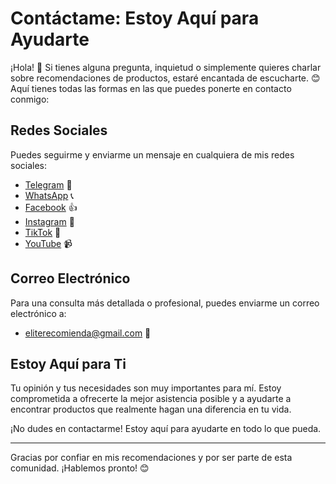 # Contáctame: Estoy Aquí para Ayudarte

¡Hola! 🌟 Si tienes alguna pregunta, inquietud o simplemente quieres charlar sobre recomendaciones de productos, estaré encantada de escucharte. 😊 Aquí tienes todas las formas en las que puedes ponerte en contacto conmigo:

## Redes Sociales

Puedes seguirme y enviarme un mensaje en cualquiera de mis redes sociales:

- <a href="https://t.me/elirecomienda" target="_blank">Telegram</a> 📲
- <a href="https://chat.whatsapp.com/BBhiORW58YZFpFGeOO1KM5" target="_blank">WhatsApp</a> 📞
- <a href="https://www.facebook.com/profile.php?id=61561528753778" target="_blank">Facebook</a> 👍
- <a href="https://www.instagram.com/eliterecomienda/" target="_blank">Instagram</a> 📸
- <a href="https://www.tiktok.com/@eliterecomienda" target="_blank">TikTok</a> 🎵
- <a href="https://www.youtube.com/@elirecomienda" target="_blank">YouTube</a> 📹

## Correo Electrónico

Para una consulta más detallada o profesional, puedes enviarme un correo electrónico a:

- <a href="mailto:eliterecomienda@gmail.com" target="_blank">eliterecomienda@gmail.com</a> 📧

## Estoy Aquí para Ti

Tu opinión y tus necesidades son muy importantes para mí. Estoy comprometida a ofrecerte la mejor asistencia posible y a ayudarte a encontrar productos que realmente hagan una diferencia en tu vida.

¡No dudes en contactarme! Estoy aquí para ayudarte en todo lo que pueda.

---

Gracias por confiar en mis recomendaciones y por ser parte de esta comunidad. ¡Hablemos pronto! 😊
